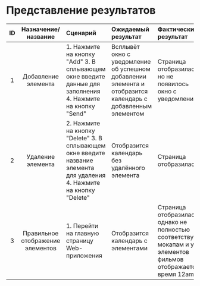 # Представление результатов

| ID | Назначение/название | Сценарий | Ожидаемый результат | Фактический результат | Оценка |
|:---:|:---:|:---|:---|:---|:---|
| 1 | Добавление элемента | 1. Нажмите на кнопку "Add" 3. В сплывающем окне введите данные для заполнения 4. Нажмите на кнопку "Send" | Всплывёт окно с уведомление об успешном добавлении элемента и отобразится календарь с добавленным элементом | Страница отобразилась, но не появилось окно с уведомлением | Задание выполнено частично |
| 2 | Удаление элемента | 2. Нажмите на кнопку "Delete" 3. В сплывающем окне введите название элемента для удаления 4. Нажмите на кнопку "Delete" |  Отобразится календарь без удалённого элемента | Страница отобразилась | Задание полностью выполнено |
| 3 | Правильное отображение элементов | 1. Перейти на главную страницу Web-приложения |  Отобразится календарь с элементами | Страница  отобразилась, однако не полностью соответствует мокапам и у элементов фильмов отображается время 12am | Задание выполнено частично |
